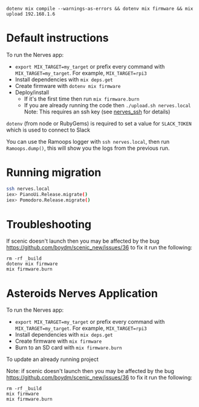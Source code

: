 `dotenv mix compile --warnings-as-errors && dotenv mix firmware && mix upload 192.168.1.6`

# Default instructions

To run the Nerves app:
  * `export MIX_TARGET=my_target` or prefix every command with
    `MIX_TARGET=my_target`. For example, `MIX_TARGET=rpi3`
  * Install dependencies with `mix deps.get`
  * Create firmware with `dotenv mix firmware`
  * Deploy/install
    * If it's the first time then run `mix firmware.burn`
    * If you are already running the code then `./upload.sh nerves.local`
      Note: This requires an ssh key (see
      [nerves_ssh](https://github.com/nerves-project/nerves_ssh)
      for details)

`dotenv` (from node or RubyGems) is required to set a value for `SLACK_TOKEN` which is used to connect to Slack

You can use the Ramoops logger with `ssh nerves.local`, then run `Ramoops.dump()`, this will show you the logs from the previous run.

# Running migration

``` sh
ssh nerves.local
iex> PianoUi.Release.migrate()
iex> Pomodoro.Release.migrate()
```

# Troubleshooting

If scenic doesn't launch then you may be affected by the bug https://github.com/boydm/scenic_new/issues/36 to fix it run the following:
```
rm -rf _build
dotenv mix firmware
mix firmware.burn
```

# Asteroids Nerves Application

To run the Nerves app:
  * `export MIX_TARGET=my_target` or prefix every command with
    `MIX_TARGET=my_target`. For example, `MIX_TARGET=rpi3`
  * Install dependencies with `mix deps.get`
  * Create firmware with `mix firmware`
  * Burn to an SD card with `mix firmware.burn`

To update an already running project

Note: if scenic doesn't launch then you may be affected by the bug https://github.com/boydm/scenic_new/issues/36 to fix it run the following:
```
rm -rf _build
mix firmware
mix firmware.burn
```
